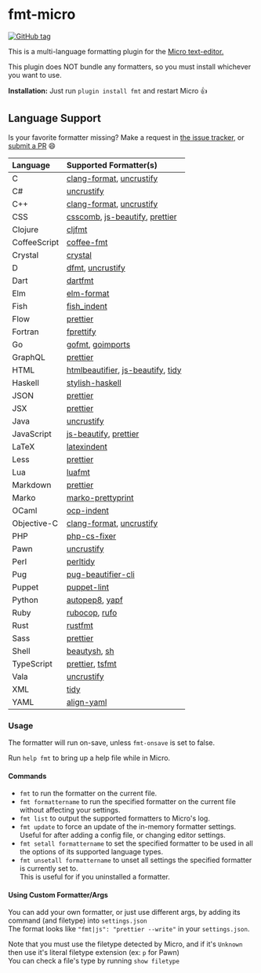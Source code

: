 # fmt-micro

[![GitHub tag](https://img.shields.io/github/tag/sum01/fmt-micro.svg)](https://github.com/sum01/fmt-micro/releases)

This is a multi-language formatting plugin for the [Micro text-editor.](https://github.com/zyedidia/micro)

This plugin does NOT bundle any formatters, so you must install whichever you want to use.

**Installation:** Just run `plugin install fmt` and restart Micro :+1:

## Language Support

Is your favorite formatter missing? Make a request in [the issue tracker](https://github.com/sum01/fmt-micro/issues), or [submit a PR](./CONTRIBUTING.md#adding-another-formatter) :smile:

| Language     | Supported Formatter(s)                  |
| :----------- | :-------------------------------------- |
| C            | [clang-format], [uncrustify]            |
| C#           | [uncrustify]                            |
| C++          | [clang-format], [uncrustify]            |
| CSS          | [csscomb], [js-beautify], [prettier]    |
| Clojure      | [cljfmt]                                |
| CoffeeScript | [coffee-fmt]                            |
| Crystal      | [crystal]                               |
| D            | [dfmt], [uncrustify]                    |
| Dart         | [dartfmt]                               |
| Elm          | [elm-format]                            |
| Fish         | [fish_indent]                           |
| Flow         | [prettier]                              |
| Fortran      | [fprettify]                             |
| Go           | [gofmt], [goimports]                    |
| GraphQL      | [prettier]                              |
| HTML         | [htmlbeautifier], [js-beautify], [tidy] |
| Haskell      | [stylish-haskell]                       |
| JSON         | [prettier]                              |
| JSX          | [prettier]                              |
| Java         | [uncrustify]                            |
| JavaScript   | [js-beautify], [prettier]               |
| LaTeX        | [latexindent]                           |
| Less         | [prettier]                              |
| Lua          | [luafmt]                                |
| Markdown     | [prettier]                              |
| Marko        | [marko-prettyprint]                     |
| OCaml        | [ocp-indent]                            |
| Objective-C  | [clang-format], [uncrustify]            |
| PHP          | [php-cs-fixer]                          |
| Pawn         | [uncrustify]                            |
| Perl         | [perltidy]                              |
| Pug          | [pug-beautifier-cli]                    |
| Puppet       | [puppet-lint]                           |
| Python       | [autopep8], [yapf]                      |
| Ruby         | [rubocop], [rufo]                       |
| Rust         | [rustfmt]                               |
| Sass         | [prettier]                              |
| Shell        | [beautysh], [sh]                        |
| TypeScript   | [prettier], [tsfmt]                     |
| Vala         | [uncrustify]                            |
| XML          | [tidy]                                  |
| YAML         | [align-yaml]                            |

### Usage

The formatter will run on-save, unless `fmt-onsave` is set to false.

Run `help fmt` to bring up a help file while in Micro.

#### Commands

* `fmt` to run the formatter on the current file.
* `fmt formattername` to run the specified formatter on the current file without affecting your settings.
* `fmt list` to output the supported formatters to Micro's log.
* `fmt update` to force an update of the in-memory formatter settings.  
  Useful for after adding a config file, or changing editor settings.
* `fmt setall formattername` to set the specified formatter to be used in all the options of its supported language types.
* `fmt unsetall formattername` to unset all settings the specified formatter is currently set to.  
  This is useful for if you uninstalled a formatter.

#### Using Custom Formatter/Args

You can add your own formatter, or just use different args, by adding its command (and filetype) into `settings.json`  
The format looks like `"fmt|js": "prettier --write"` in your `settings.json`.

Note that you must use the filetype detected by Micro, and if it's `Unknown` then use it's literal filetype extension (ex: `p` for Pawn)  
You can check a file's type by running `show filetype`

<!-- Table links to make the table easier to read in source -->

[align-yaml]: https://github.com/jonschlinkert/align-yaml
[autopep8]: https://github.com/hhatto/autopep8
[beautysh]: https://github.com/bemeurer/beautysh
[clang-format]: https://clang.llvm.org/docs/ClangFormat.html
[cljfmt]: https://github.com/snoe/node-cljfmt
[coffee-fmt]: https://github.com/sterpe/coffee-fmt
[crystal]: https://github.com/crystal-lang/crystal
[csscomb]: https://github.com/csscomb/csscomb.js
[dartfmt]: https://github.com/dart-lang/dart_style
[dfmt]: https://github.com/dlang-community/dfmt
[elm-format]: https://github.com/avh4/elm-format
[fish_indent]: https://fishshell.com/docs/current/commands.html#fish_indent
[gofmt]: https://golang.org/cmd/gofmt/
[goimports]: https://godoc.org/golang.org/x/tools/cmd/goimports
[htmlbeautifier]: https://github.com/threedaymonk/htmlbeautifier
[js-beautify]: https://github.com/beautify-web/js-beautify
[latexindent]: https://github.com/cmhughes/latexindent.pl
[luafmt]: https://github.com/trixnz/lua-fmt
[marko-prettyprint]: https://github.com/marko-js/marko-prettyprint
[ocp-indent]: https://www.typerex.org/ocp-indent.html
[perltidy]: http://perltidy.sourceforge.net/
[pug-beautifier-cli]: https://github.com/lgaticaq/pug-beautifier-cli
[fprettify]: https://github.com/pseewald/fprettify
[rubocop]: https://github.com/bbatsov/rubocop
[rufo]: https://github.com/ruby-formatter/rufo
[rustfmt]: https://github.com/rust-lang-nursery/rustfmt
[sh]: https://github.com/mvdan/sh
[stylish-haskell]: https://github.com/jaspervdj/stylish-haskell
[tidy]: http://www.html-tidy.org/
[tsfmt]: https://github.com/vvakame/typescript-formatter
[php-cs-fixer]: https://github.com/friendsofphp/PHP-CS-Fixer
[prettier]: https://github.com/prettier/prettier
[puppet-lint]: http://puppet-lint.com/
[uncrustify]: https://github.com/uncrustify/uncrustify
[yapf]: https://github.com/google/yapf
